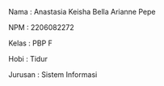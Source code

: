 Nama    : Anastasia Keisha Bella Arianne Pepe

NPM     : 2206082272

Kelas   : PBP F

Hobi    : Tidur

Jurusan : Sistem Informasi